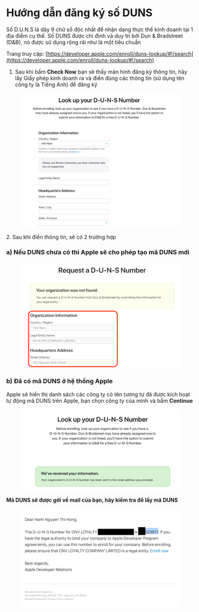 # Hướng dẫn đăng ký số DUNS

Số D.U.N.S là dãy 9 chữ số độc nhất để nhận dạng thực thể kinh doanh tại 1 địa điểm cụ thể. Số DUNS được chỉ định và duy trì bới Dun & Bradstreet (D\&B), nó được sử dụng rộng rãi như là một tiêu chuẩn

Trang truy cập: [https://developer.apple.com/enroll/duns-lookup/#!/search](https://developer.apple.com/enroll/duns-lookup/#!/search)

1. Sau khi bấm **Check Now** bạn sẽ thấy màn hình đăng ký thông tin, hãy lấy Giấy phép kinh doanh ra và điền đúng các thông tin (sử dụng tên công ty là Tiếng Anh) để đăng ký

<figure><img src="../../.gitbook/assets/image (1) (2).png" alt=""><figcaption></figcaption></figure>

2\. Sau khi điền thông tin, sẽ có 2 trường hợp

### **a) Nếu DUNS chưa có thì Apple sẽ cho phép tạo mã DUNS mới**

<figure><img src="../../.gitbook/assets/image (38).png" alt=""><figcaption></figcaption></figure>

### b) Đã có mã DUNS ở hệ thống Apple

Apple sẽ hiển thị danh sách các công ty có tên tương tự đã được kích hoạt tự động mã DUNS trên Apple, bạn chọn công ty của mình và bấm **Continue**

<figure><img src="../../.gitbook/assets/image (23).png" alt=""><figcaption></figcaption></figure>

**Mã DUNS sẽ được gởi về mail của bạn, hãy kiểm tra để lấy mã DUNS**

<figure><img src="../../.gitbook/assets/image (16).png" alt=""><figcaption></figcaption></figure>
